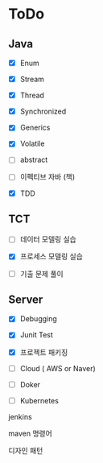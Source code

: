 # ToDo



## Java

- [x] Enum
- [x] Stream
- [x] Thread
- [x] Synchronized
- [x] Generics
- [x] Volatile
- [ ] abstract
- [ ] 이펙티브 자바 (책)
- [x] TDD



## TCT

- [ ] 데이터 모델링 실습
- [x] 프로세스 모델링 실습
- [ ] 기출 문제 풀이



## Server

- [x] Debugging
- [x] Junit Test
- [x] 프로젝트 패키징
- [ ] Cloud ( AWS or Naver)
- [ ] Doker
- [ ] Kubernetes







jenkins

maven 명령어

디자인 패턴

